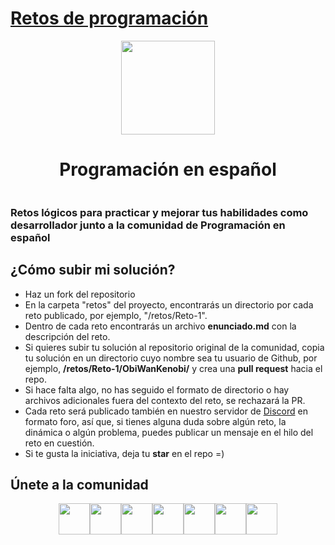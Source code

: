 # [Retos de programación](https://programacion-es.dev)

<div style="width:100%;display:flex;flex-direction:column;align-items:center">
    <img src="https://programacion-es.dev/assets/images/Logo-circle.png" with="150px" height="150px" />
    <h1>Programación en español</h1>
</div>

### Retos lógicos para practicar y mejorar tus habilidades como desarrollador junto a la comunidad de Programación en español

## ¿Cómo subir mi solución?

- Haz un fork del repositorio
- En la carpeta "retos" del proyecto, encontrarás un directorio por cada reto publicado, por ejemplo, "/retos/Reto-1".
- Dentro de cada reto encontrarás un archivo **enunciado.md** con la descripción del reto.
- Si quieres subir tu solución al repositorio original de la comunidad, copia tu solución en un directorio cuyo nombre sea tu usuario de Github, por ejemplo, **/retos/Reto-1/ObiWanKenobi/** y crea una **pull request** hacia el repo.
- Si hace falta algo, no has seguido el formato de directorio o hay archivos adicionales fuera del contexto del reto, se rechazará la PR.
- Cada reto será publicado también en nuestro servidor de [Discord](https://discord.gg/programacion-es) en formato foro, así que, si tienes alguna duda sobre algún reto, la dinámica o algún problema, puedes publicar un mensaje en el hilo del reto en cuestión.
- Si te gusta la iniciativa, deja tu **star** en el repo =)

## Únete a la comunidad

<div style="width:100%;display:flex;flex-direction:row;justify-content:center">
    <a href="https://discord.gg/programacion-es"><img src="https://programacion-es.dev/assets/images/discord-icon.webp" with="50px" height="50px" /></a>
    <a href="https://www.youtube.com/@programacion-es"><img src="https://programacion-es.dev/assets/images/youtube-icon.webp" with="50px" height="50px" /></a>
    <a href="https://www.twitch.tv/programacion_en_esp"><img src="https://programacion-es.dev/assets/images/twitch-logo-borderless.webp" with="50px" height="50px" /></a>
    <a href="https://instagram.com/programacion.es/"><img src="https://programacion-es.dev/assets/images/instagram-icon.webp" with="50px" height="50px" /></a>
    <a href="https://twitter.com/program_es"><img src="https://programacion-es.dev/assets/images/twitter-icon.webp" with="50px" height="50px" /></a>
    <a href="https://www.tiktok.com/@programacion.es"><img src="https://programacion-es.dev/assets/images/tiktok-icon.webp" with="50px" height="50px" /></a>
    <a href="https://www.linkedin.com/in/pedroplasencia/"><img src="https://programacion-es.dev/assets/images/linkedin-icon.webp" with="50px" height="50px" /></a>
</div>
